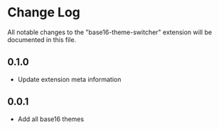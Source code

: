 # Change Log

All notable changes to the "base16-theme-switcher" extension will be documented in this file.

## 0.1.0

- Update extension meta information

## 0.0.1

- Add all base16 themes

